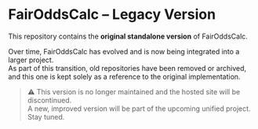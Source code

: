 # FairOddsCalc – Legacy Version

This repository contains the **original standalone version** of FairOddsCalc.

Over time, FairOddsCalc has evolved and is now being integrated into a larger project.  
As part of this transition, old repositories have been removed or archived, and this one is kept solely as a reference to the original implementation.


> ⚠️ This version is no longer maintained and the hosted site will be discontinued.  
> A new, improved version will be part of the upcoming unified project. Stay tuned.
